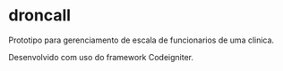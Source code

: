 # droncall

Prototipo para gerenciamento de escala de funcionarios de uma clinica.

Desenvolvido com uso do framework Codeigniter.
